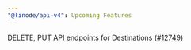 ```yaml
---
"@linode/api-v4": Upcoming Features
---
```


DELETE, PUT API endpoints for Destinations ([#12749](https://github.com/linode/manager/pull/12749))
